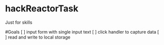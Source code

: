 # hackReactorTask
Just for skills

#Goals
[ ] input form with single input text
[ ] click handler to capture data
[ ] read and write to local storage
